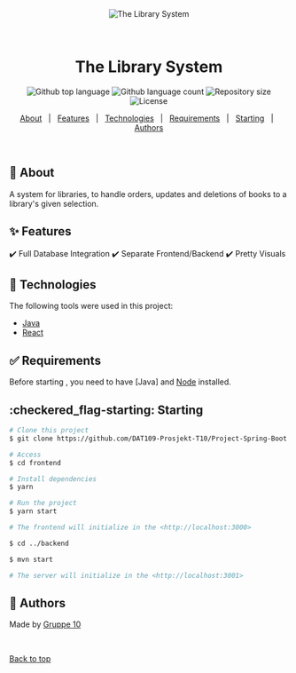 <div align="center" id="top"> 
  <img src="./.github/app.gif" alt="The Library System" />

&#xa0;

</div>

<h1 align="center">The Library System</h1>

<p align="center">
  <img alt="Github top language" src="https://img.shields.io/github/languages/top/MrHencke/maven-test?color=56BEB8">

  <img alt="Github language count" src="https://img.shields.io/github/languages/count/MrHencke/maven-test?color=56BEB8">

  <img alt="Repository size" src="https://img.shields.io/github/repo-size/MrHencke/maven-test?color=56BEB8">

  <img alt="License" src="https://img.shields.io/github/license/MrHencke/maven-test?color=56BEB8">

  <!-- <img alt="Github issues" src="https://img.shields.io/github/issues/MrHencke/maven-test?color=56BEB8" /> -->

  <!-- <img alt="Github forks" src="https://img.shields.io/github/forks/MrHencke/maven-test?color=56BEB8" /> -->

  <!-- <img alt="Github stars" src="https://img.shields.io/github/stars/MrHencke/maven-test?color=56BEB8" /> -->
</p>

<!-- Status -->

<!-- <h4 align="center">
	🚧  DAT109 Prosjekt 🚀 Under construction...  🚧
</h4>

<hr> -->

<p align="center">
  <a href="#dart-about">About</a> &#xa0; | &#xa0; 
  <a href="#sparkles-features">Features</a> &#xa0; | &#xa0;
  <a href="#rocket-technologies">Technologies</a> &#xa0; | &#xa0;
  <a href="#white_check_mark-requirements">Requirements</a> &#xa0; | &#xa0;
  <a href="#checkered_flag-starting">Starting</a> &#xa0; | &#xa0;
  <a href="#memo">Authors</a>
</p>

<br>

## :dart: About

A system for libraries, to handle orders, updates and deletions of books to a library's given selection.

## :sparkles: Features

:heavy_check_mark: Full Database Integration
:heavy_check_mark: Separate Frontend/Backend
:heavy_check_mark: Pretty Visuals

## :rocket: Technologies

The following tools were used in this project:

-   [Java](http://java.com)
-   [React](https://pt-br.reactjs.org/)

## :white_check_mark: Requirements

Before starting , you need to have [Java] and [Node](https://nodejs.org/en/) installed.

## :checkered_flag-starting: Starting

```bash
# Clone this project
$ git clone https://github.com/DAT109-Prosjekt-T10/Project-Spring-Boot.git

# Access
$ cd frontend

# Install dependencies
$ yarn

# Run the project
$ yarn start

# The frontend will initialize in the <http://localhost:3000>

$ cd ../backend

$ mvn start

# The server will initialize in the <http://localhost:3001>

```

## :memo: Authors

Made by <a href="https://github.com/DAT109-Prosjekt-T10" target="_blank">Gruppe 10</a>

&#xa0;

<a href="#top">Back to top</a>
